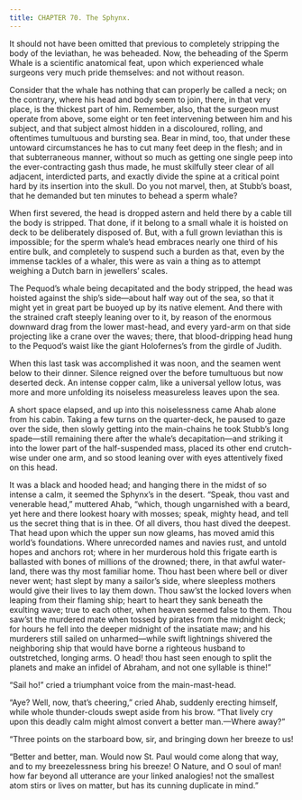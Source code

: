 ```yaml
---
title: CHAPTER 70. The Sphynx.
---
```


It should not have been omitted that previous to completely stripping the body of the leviathan, he was beheaded. Now, the beheading of the Sperm Whale is a scientific anatomical feat, upon which experienced whale surgeons very much pride themselves: and not without reason.

Consider that the whale has nothing that can properly be called a neck; on the contrary, where his head and body seem to join, there, in that very place, is the thickest part of him. Remember, also, that the surgeon must operate from above, some eight or ten feet intervening between him and his subject, and that subject almost hidden in a discoloured, rolling, and oftentimes tumultuous and bursting sea. Bear in mind, too, that under these untoward circumstances he has to cut many feet deep in the flesh; and in that subterraneous manner, without so much as getting one single peep into the ever-contracting gash thus made, he must skilfully steer clear of all adjacent, interdicted parts, and exactly divide the spine at a critical point hard by its insertion into the skull. Do you not marvel, then, at Stubb’s boast, that he demanded but ten minutes to behead a sperm whale?

When first severed, the head is dropped astern and held there by a cable till the body is stripped. That done, if it belong to a small whale it is hoisted on deck to be deliberately disposed of. But, with a full grown leviathan this is impossible; for the sperm whale’s head embraces nearly one third of his entire bulk, and completely to suspend such a burden as that, even by the immense tackles of a whaler, this were as vain a thing as to attempt weighing a Dutch barn in jewellers’ scales.

The Pequod’s whale being decapitated and the body stripped, the head was hoisted against the ship’s side—about half way out of the sea, so that it might yet in great part be buoyed up by its native element. And there with the strained craft steeply leaning over to it, by reason of the enormous downward drag from the lower mast-head, and every yard-arm on that side projecting like a crane over the waves; there, that blood-dripping head hung to the Pequod’s waist like the giant Holofernes’s from the girdle of Judith.

When this last task was accomplished it was noon, and the seamen went below to their dinner. Silence reigned over the before tumultuous but now deserted deck. An intense copper calm, like a universal yellow lotus, was more and more unfolding its noiseless measureless leaves upon the sea.

A short space elapsed, and up into this noiselessness came Ahab alone from his cabin. Taking a few turns on the quarter-deck, he paused to gaze over the side, then slowly getting into the main-chains he took Stubb’s long spade—still remaining there after the whale’s decapitation—and striking it into the lower part of the half-suspended mass, placed its other end crutch-wise under one arm, and so stood leaning over with eyes attentively fixed on this head.

It was a black and hooded head; and hanging there in the midst of so intense a calm, it seemed the Sphynx’s in the desert. “Speak, thou vast and venerable head,” muttered Ahab, “which, though ungarnished with a beard, yet here and there lookest hoary with mosses; speak, mighty head, and tell us the secret thing that is in thee. Of all divers, thou hast dived the deepest. That head upon which the upper sun now gleams, has moved amid this world’s foundations. Where unrecorded names and navies rust, and untold hopes and anchors rot; where in her murderous hold this frigate earth is ballasted with bones of millions of the drowned; there, in that awful water-land, there was thy most familiar home. Thou hast been where bell or diver never went; hast slept by many a sailor’s side, where sleepless mothers would give their lives to lay them down. Thou saw’st the locked lovers when leaping from their flaming ship; heart to heart they sank beneath the exulting wave; true to each other, when heaven seemed false to them. Thou saw’st the murdered mate when tossed by pirates from the midnight deck; for hours he fell into the deeper midnight of the insatiate maw; and his murderers still sailed on unharmed—while swift lightnings shivered the neighboring ship that would have borne a righteous husband to outstretched, longing arms. O head! thou hast seen enough to split the planets and make an infidel of Abraham, and not one syllable is thine!”

“Sail ho!” cried a triumphant voice from the main-mast-head.

“Aye? Well, now, that’s cheering,” cried Ahab, suddenly erecting himself, while whole thunder-clouds swept aside from his brow. “That lively cry upon this deadly calm might almost convert a better man.—Where away?”

“Three points on the starboard bow, sir, and bringing down her breeze to us!

“Better and better, man. Would now St. Paul would come along that way, and to my breezelessness bring his breeze! O Nature, and O soul of man! how far beyond all utterance are your linked analogies! not the smallest atom stirs or lives on matter, but has its cunning duplicate in mind.”
